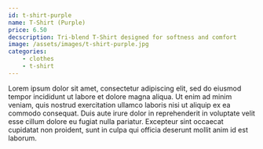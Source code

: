 ```yaml
---
id: t-shirt-purple
name: T-Shirt (Purple)
price: 6.50
decscription: Tri-blend T-Shirt designed for softness and comfort
image: /assets/images/t-shirt-purple.jpg
categories:
    - clothes
    - t-shirt
---
```


Lorem ipsum dolor sit amet, consectetur adipiscing elit, sed do eiusmod tempor incididunt ut labore et dolore magna aliqua. Ut enim ad minim veniam, quis nostrud exercitation ullamco laboris nisi ut aliquip ex ea commodo consequat. Duis aute irure dolor in reprehenderit in voluptate velit esse cillum dolore eu fugiat nulla pariatur. Excepteur sint occaecat cupidatat non proident, sunt in culpa qui officia deserunt mollit anim id est laborum.